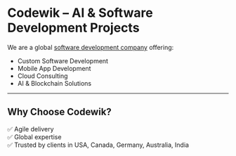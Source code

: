 # Codewik – AI & Software Development Projects

We are a global [software development company](https://codewik.com) offering:

- Custom Software Development
- Mobile App Development
- Cloud Consulting
- AI & Blockchain Solutions

---

## Why Choose Codewik?

✅ Agile delivery  
✅ Global expertise  
✅ Trusted by clients in USA, Canada, Germany, Australia, India

